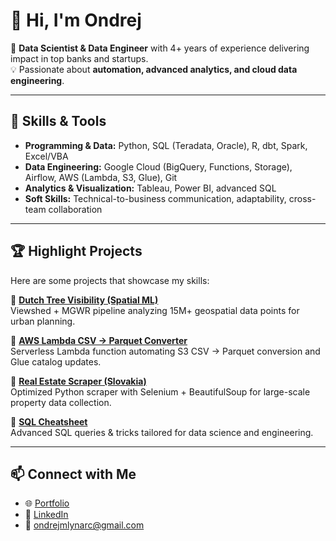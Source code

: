 # 👋 Hi, I'm Ondrej

🚀 **Data Scientist & Data Engineer** with 4+ years of experience delivering impact in top banks and startups.  
💡 Passionate about **automation, advanced analytics, and cloud data engineering**.  

---

## 🔧 Skills & Tools
- **Programming & Data:** Python, SQL (Teradata, Oracle), R, dbt, Spark, Excel/VBA  
- **Data Engineering:** Google Cloud (BigQuery, Functions, Storage), Airflow, AWS (Lambda, S3, Glue), Git  
- **Analytics & Visualization:** Tableau, Power BI, advanced SQL  
- **Soft Skills:** Technical-to-business communication, adaptability, cross-team collaboration  

---

## 🏆 Highlight Projects
Here are some projects that showcase my skills:

🔹 [**Dutch Tree Visibility (Spatial ML)**](https://github.com/Spatial-Data-Science-and-GEO-AI-Lab/2.5D-GreenViewIndex-Netherlands)  
Viewshed + MGWR pipeline analyzing 15M+ geospatial data points for urban planning.  

🔹 [**AWS Lambda CSV → Parquet Converter**](https://github.com/ondrejmlynarc/aws-lambda-parquet)  
Serverless Lambda function automating S3 CSV → Parquet conversion and Glue catalog updates.  

🔹 [**Real Estate Scraper (Slovakia)**](https://github.com/ondrejmlynarc/scraping-real-estate-selenium)  
Optimized Python scraper with Selenium + BeautifulSoup for large-scale property data collection.  

🔹 [**SQL Cheatsheet**](https://github.com/ondrejmlynarc/SQL-cheatsheet-data-science-engineering)  
Advanced SQL queries & tricks tailored for data science and engineering.  

---

## 📫 Connect with Me
- 🌐 [Portfolio](https://ondrejmlynarc.github.io/portfolio/)  
- 💼 [LinkedIn](https://www.linkedin.com/in/ondrej-mlynarcik/)  
- 📧 ondrejmlynarc@gmail.com  
